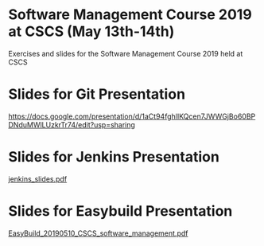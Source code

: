 # Software Management Course 2019 at CSCS (May 13th-14th)

Exercises and slides for the Software Management Course 2019 held at CSCS

# Slides for Git Presentation

https://docs.google.com/presentation/d/1aCt94fghlIKQcen7JWWGjBo60BPDNduMWlLUzkrTr74/edit?usp=sharing

# Slides for Jenkins Presentation

[jenkins_slides.pdf](./jenkins/jenkins_slides.pdf)

# Slides for Easybuild Presentation

[EasyBuild_20190510_CSCS_software_management.pdf](./EasyBuild/EasyBuild_20190510_CSCS_software_management.pdf)

